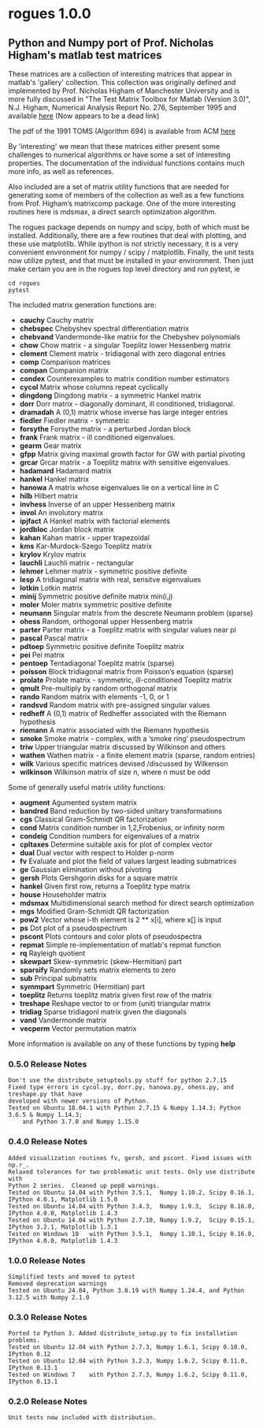 # rogues 1.0.0

## Python and Numpy port of Prof. Nicholas Higham's matlab test matrices

These matrices are a collection of interesting matrices that appear in
matlab's 'gallery' collection. This collection was originally defined
and implemented by Prof. Nicholas Higham of Manchester University and
is more fully discussed in "The Test Matrix Toolbox for Matlab
(Version 3.0)", N.J. Higham, Numerical Analysis Report No. 276,
September 1995 and available [here](http://www.ma.man.ac.uk/~higham/mctoolbox/toolbox.pdf) (Now appears to be a dead link)

The pdf of the 1991 TOMS (Algorithm 694) is available from ACM [here](https://dl.acm.org/citation.cfm?id=116805)

By 'interesting' we mean that these matrices either present some
challenges to numerical algorithms or have some a set of interesting
properties. The documentation of the individual functions contains
much more info, as well as references.

Also included are a set of matrix utility functions that are needed
for generating some of members of the collection as well as a few
functions from Prof. Higham’s matrixcomp package. One of the more
interesting routines here is mdsmax, a direct search optimization
algorithm.

The rogues package depends on numpy and scipy, both of which must be
installed. Additionally, there are a few routines that deal with
plotting, and these use matplotlib. While ipython is not strictly
necessary, it is a very convenient environment for numpy / scipy /
matplotlib. Finally, the unit tests now utilize pytest, and that
must be installed in your environment. Then just make certain you
are in the rogues top level directory and run pytest, ie

    cd rogues
    pytest

The included matrix generation functions are:

* **cauchy** Cauchy matrix
* **chebspec** Chebyshev spectral differentiation matrix
* **chebvand** Vandermonde-like matrix for the Chebyshev polynomials
* **chow** Chow matrix - a singular Toeplitz lower Hessenberg matrix
* **clement** Clement matrix - tridiagonal with zero diagonal entries
* **comp** Comparison matrices
* **compan** Companion matrix
* **condex** Counterexamples to matrix condition number estimators
* **cycol** Matrix whose columns repeat cyclically
* **dingdong** Dingdong matrix - a symmetric Hankel matrix
* **dorr** Dorr matrix - diagonally dominant, ill conditioned, tridiagonal.
* **dramadah** A (0,1) matrix whose inverse has large integer entries
* **fiedler** Fiedler matrix - symmetric
* **forsythe** Forsythe matrix - a perturbed Jordan block
* **frank** Frank matrix - ill conditioned eigenvalues.
* **gearm** Gear matrix
* **gfpp** Matrix giving maximal growth factor for GW with partial pivoting
* **grcar** Grcar matrix - a Toeplitz matrix with sensitive eigenvalues.
* **hadamard** Hadamard matrix
* **hankel** Hankel matrix
* **hanowa** A matrix whose eigenvalues lie on a vertical line in C
* **hilb** Hilbert matrix
* **invhess** Inverse of an upper Hessenberg matrix
* **invol** An involutory matrix
* **ipjfact** A Hankel matrix with factorial elements
* **jordbloc** Jordan block matrix
* **kahan** Kahan matrix - upper trapezoidal
* **kms** Kar-Murdock-Szego Toeplitz matrix
* **krylov** Krylov matrix
* **lauchli** Lauchli matrix - rectangular
* **lehmer** Lehmer matrix - symmetric positive definite
* **lesp** A tridiagonal matrix with real, sensitve eigenvalues
* **lotkin** Lotkin matrix
* **minij** Symmetric positive definite matrix min(i,j)
* **moler** Moler matrix symmetric positive definite
* **neumann** Singular matrix from the descrete Neumann problem (sparse)
* **ohess** Random, orthogonal upper Hessenberg matrix
* **parter** Parter matrix - a Toeplitz matrix with singular values near pi
* **pascal** Pascal matrix
* **pdtoep** Symmetric positive definite Toeplitz matrix
* **pei** Pei matrix
* **pentoep** Tentadiagonal Toeplitz matrix (sparse)
* **poisson** Block tridiagonal matrix from Poisson’s equation (sparse)
* **prolate** Prolate matrix - symmetric, ill-conditioned Toeplitz matrix
* **qmult** Pre-multiply by random orthogonal matrix
* **rando** Random matrix with elements -1, 0, or 1
* **randsvd** Random matrix with pre-assigned singular values
* **redheff** A (0,1) matrix of Redheffer associated with the Riemann hypothesis
* **riemann** A matrix associated with the Riemann hypothesis
* **smoke** Smoke matrix - complex, with a ‘smoke ring’ pseudospectrum
* **triw** Upper triangular matrix discussed by Wilkinson and others
* **wathen** Wathen matrix - a finite element matrix (sparse, random entries)
* **wilk** Various specific matrices devised /discussed by Wilkenson
* **wilkinson** Wilkinson matrix of size n, where n must be odd

Some of generally useful matrix utility functions:

* **augment** Agumented system matrix
* **bandred** Band reduction by two-sided unitary transformations
* **cgs** Classical Gram-Schmidt QR factorization
* **cond** Matrix condition number in 1,2,Frobenius, or infinity norm
* **condeig** Condition numbers for eigenvalues of a matrix
* **cpltaxes** Determine suitable axis for plot of complex vector
* **dual** Dual vector with respect to Holder p-norm
* **fv**  Evaluate and plot the field of values largest leading submatrices
* **ge** Gaussian elimination without pivoting
* **gersh** Plots Gershgorin disks for a square matrix
* **hankel** Given first row, returns a Toeplitz type matrix
* **house** Householder matrix
* **mdsmax** Multidimensional search method for direct search optimization
* **mgs** Modified Gram-Schmidt QR factorization
* **pow2** Vector whose i-th element is 2 ** x[i], where x[] is input
* **ps** Dot plot of a pseudospectrum
* **pscont** Plots contours and color plots of pseudospectra
* **repmat** Simple re-implementation of matlab's repmat function
* **rq** Rayleigh quotient
* **skewpart** Skew-symmetric (skew-Hermitian) part
* **sparsify** Randomly sets matrix elements to zero
* **sub** Principal submatrix
* **symmpart** Symmetric (Hermitian) part
* **toeplitz** Returns toeplitz matrix given first row of the matrix
* **treshape** Reshape vector to or from (unit) triangular matrix
* **tridiag** Sparse tridiagonl matrix given the diagonals
* **vand** Vandermonde matrix
* **vecperm** Vector permutation matrix

More information is available on any of these functions by typing **help <funcname>**

### 0.5.0 Release Notes
    Don't use the distribute_setuptools.py stuff for python 2.7.15
    Fixed type errors in cycol.py, dorr.py, hanowa.py, ohess.py, and treshape.py that have
    developed with newer versions of Python.
    Tested on Ubuntu 18.04.1 with Python 2.7.15 & Numpy 1.14.3; Python 3.6.5 & Numpy 1.14.3;
        and Python 3.7.0 and Numpy 1.15.0
### 0.4.0 Release Notes
    Added visualization routines fv, gersh, and pscont. Fixed issues with np.r_.
    Relaxed tolerances for two problematic unit tests. Only use distribute with
    Python 2 series.  Cleaned up pep8 warnings.
    Tested on Ubuntu 14.04 with Python 3.5.1,  Numpy 1.10.2, Scipy 0.16.1, IPython 4.0.1, Matplotlib 1.5.0
    Tested on Ubuntu 14.04 with Python 3.4.3,  Numpy 1.9.3,  Scipy 0.16.0, IPython 4.0.0, Matplotlib 1.4.3
    Tested on Ubuntu 14.04 with Python 2.7.10, Numpy 1.9.2,  Scipy 0.15.1, IPython 3.2.1, Matplotlib 1.3.1
    Tested on Windows 10   with Python 3.5.1,  Numpy 1.10.1, Scipy 0.16.0, IPython 4.0.0, Matplotlib 1.4.3

### 1.0.0 Release Notes
    Simplified tests and moved to pytest
    Removed deprecation warnings
    Tested on Ubuntu 24.04, Python 3.8.19 with Numpy 1.24.4, and Python 3.12.5 with Numpy 2.1.0

### 0.3.0 Release Notes
    Ported to Python 3. Added distribute_setup.py to fix installation problems.
    Tested on Ubuntu 12.04 with Python 2.7.3, Numpy 1.6.1, Scipy 0.10.0, IPython 0.12
    Tested on Ubuntu 12.04 with Python 3.2.3, Numpy 1.6.2, Scipy 0.11.0, IPython 0.13.1
    Tested on Windows 7    with Python 2.7.3, Numpy 1.6.2, Scipy 0.11.0, IPython 0.13.1

### 0.2.0 Release Notes
    Unit tests now included with distribution.


